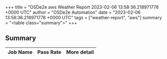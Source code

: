 +++
title = "OSDe2e aws Weather Report 2023-02-06 13:58:36.218971778 +0000 UTC"
author = "OSDe2e Automation"
date = "2023-02-06 13:58:36.218971778 +0000 UTC"
tags = ["weather-report", "aws"]
summary = "<table class=\"summary\"></table>"
+++
## Summary

| Job Name | Pass Rate | More detail |
|----------|-----------|-------------|





